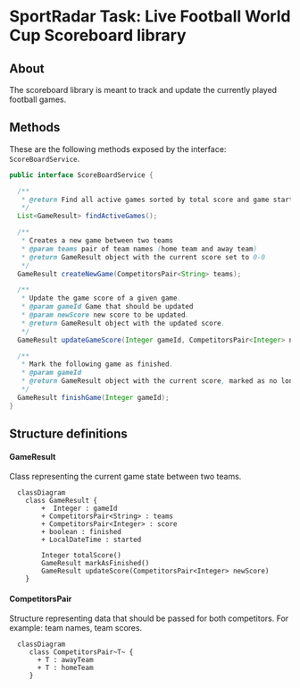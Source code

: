 # SportRadar Task: Live Football World Cup Scoreboard library

## About

The scoreboard library is meant to track and update the currently played football games.

## Methods

These are the following methods exposed by the interface: `ScoreBoardService`.

```java
public interface ScoreBoardService {

  /**
   * @return Find all active games sorted by total score and game started date-time properties.
   */
  List<GameResult> findActiveGames();

  /**
   * Creates a new game between two teams
   * @param teams pair of team names (home team and away team)
   * @return GameResult object with the current score set to 0-0
   */
  GameResult createNewGame(CompetitorsPair<String> teams);

  /**
   * Update the game score of a given game.
   * @param gameId Game that should be updated
   * @param newScore new score to be updated.
   * @return GameResult object with the updated score.
   */
  GameResult updateGameScore(Integer gameId, CompetitorsPair<Integer> newScore);

  /**
   * Mark the following game as finished.
   * @param gameId
   * @return GameResult object with the current score, marked as no longer active.
   */
  GameResult finishGame(Integer gameId);
}
```

## Structure definitions

#### GameResult

Class representing the current game state between two teams.

``` mermaid
  classDiagram
    class GameResult {
        +  Integer : gameId
        + CompetitorsPair<String> : teams
        + CompetitorsPair<Integer> : score
        + boolean : finished
        + LocalDateTime : started
        
        Integer totalScore()
        GameResult markAsFinished()
        GameResult updateScore(CompetitorsPair<Integer> newScore)
    }
```

#### CompetitorsPair

Structure representing data that should be passed for both competitors. For example: team names, team scores.

``` mermaid
  classDiagram
     class CompetitorsPair~T~ {
       + T : awayTeam
       + T : homeTeam 
     }
```